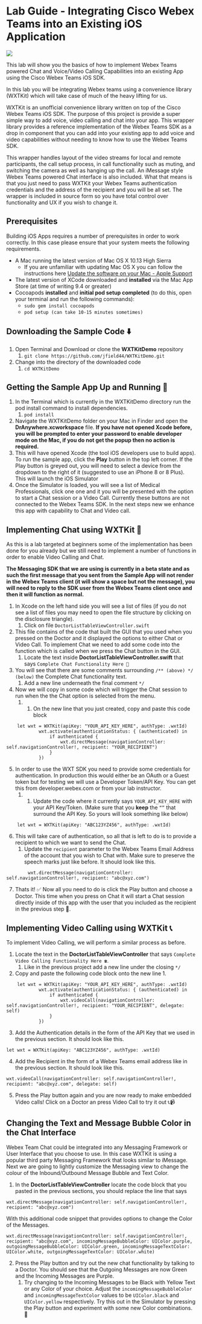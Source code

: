 # Lab Guide	- Integrating Cisco Webex Teams into an Existing iOS Application

![](DrAnywhere.png)

This lab will show you the basics of how to implement Webex Teams powered Chat and Voice/Video Calling Capabilities into an existing App using the Cisco Webex Teams iOS SDK.

In this lab you will be integrating Webex teams using a convenience library (WXTKit) which will take case of much of the heavy lifting for us.

WXTKit is an unofficial convenience library written on top of the Cisco Webex Teams iOS SDK. The purpose of this project is provide a super simple way to add voice, video calling and chat into your app. This wrapper library provides a reference implementation of the Webex Teams SDK as a drop in component that you can add into your existing app to add voice and video capabilities without needing to know how to use the Webex Teams SDK.

This wrapper handles layout of the video streams for local and remote participants, the call setup process, in call functionality such as muting, and switching the camera as well as hanging up the call. An iMessage style Webex Teams powered Chat interface is also included. What that means is that you just need to pass WXTKit your Webex Teams authentication credentials and the address of the recipient and you will be all set. The wrapper is included in source form so you have total control over functionality and UX if you wish to change it.

## Prerequisites
Building iOS Apps requires a number of prerequisites in order to work correctly. In this case please ensure that your system meets the following requirements.
* A Mac running the latest version of Mac OS X 10.13 High Sierra
	- If you are unfamiliar with updating Mac OS X you can follow the instructions here [Update the software on your Mac - Apple Support](https://support.apple.com/en-us/HT201541)
* The latest version of XCode downloaded and **installed** via the Mac App Store (at time of writing 9.4 or greater)
* Cocoapods **installed** and **initial pod setup completed** (to do this, open your terminal and run the following commands):
	* `sudo gem install cocoapods`
	* `pod setup (can take 10-15 minutes sometimes)`


## Downloading the Sample Code ⬇️
1. Open Terminal and Download or clone the **WXTKitDemo** repository
	1. `git clone https://github.com/jfield44/WXTKitDemo.git`
2. Change into the directory of the downloaded code
	1. `cd WXTKitDemo`

## Getting the Sample App Up and Running 📱
1. In the Terminal which is currently in the WXTKitDemo directory run the pod install command to install dependencies.
	1. `pod install`
2. Navigate the WXTKitDemo folder on your Mac in Finder and open the **DrAnywhere.xcworkspace** file. **If you have not opened Xcode before, you will be prompted to enter your password to enable developer mode on the Mac, if you do not get the popup then no action is required.**
3. This will have opened Xcode (the tool iOS developers use to build apps). To run the sample app, click the **Play** button in the top left corner. If the Play button is greyed out, you will need to select a device from the dropdown to the right of it (suggested to use an iPhone 8 or 8 Plus). This will launch the iOS Simulator
4. Once the Simulator is loaded, you will see a list of Medical Professionals, click one one and it you will be presented with the option to start a Chat session or a Video Call. Currently these buttons are not connected to the Webex Teams SDK. In the next steps new we enhance this app with capability to Chat and Video call.

## Implementing Chat using WXTKit 💬
As this is a lab targeted at beginners some of the implementation has been done for you already but we still need to implement a number of functions in order to enable Video Calling and Chat.

**The Messaging SDK that we are using is currently in a beta state and as such the first message that you sent from the Sample App will not render in the Webex Teams client (it will show a space but not the message), you will need to reply to the SDK user from the Webex Teams client once and then it will function as normal.**

1. In Xcode on the left hand side you will see a list of files (if you do not see a list of files you may need to open the file structure by clicking on the disclosure triangle).
	1. Click on file `DoctorListTableViewController.swift`
2. This file contains of the code that built the GUI that you used when you pressed on the Doctor and it displayed the options to either Chat or Video Call. To implement Chat we need to add some code into the function which is called when we press the Chat button in the GUI.
	1. Locate the text inside **DoctorListTableViewController.swift** that says `Complete Chat Functionality Here 💬`
3. You will see that there are some comments surrounding `/** (above) */ (below)` the Complete Chat functionality text.
	1. Add a new line underneath the final comment `*/`
4. Now we will copy in some code which will trigger the Chat session to run when the the Chat option is selected from the menu.
	1. 1. On the new line that you just created, copy and paste this code block
```
	let wxt = WXTKit(apiKey: "YOUR_API_KEY_HERE", authType: .wxtId)
            wxt.activate(authenticationStatus: { (authenticated) in
                if authenticated {
                    wxt.directMessage(navigationController: self.navigationController!, recipient: "YOUR_RECIPIENT")
                }
            })
```

5. In order to use the WXT SDK you need to provide some credentials for authentication. In production this would either be an OAuth or a Guest token but for testing we will use a Developer Token/API Key. You can get this from developer.webex.com or from your lab instructor.
	1. 1. Update the code where it currently says `YOUR_API_KEY_HERE` with your API Key/Token. (Make sure that you **keep** the `“”` that surround the API Key. So yours will look something like below)
```
	let wxt = WXTKit(apiKey: "ABC123YZ456", authType: .wxtId)
```

6. This will take care of authentication, so all that is left to do is to provide a recipient to which we want to send the Chat.
	1. Update the `recipient` parameter to the Webex Teams Email Address of the account that you wish to Chat with. Make sure to preserve the speech marks just like before. It should look like this.
```
		wxt.directMessage(navigationController: self.navigationController!, recipient: "abc@xyz.com")
```

7. Thats it! ✅ Now all you need to do is click the Play button and choose a Doctor. This time when you press on Chat it will start a Chat session directly inside of this app with the user that you included as the recipient in the previous step 💬.

## Implementing Video Calling using WXTKit 📞
To implement Video Calling, we will perform a similar process as before.

1. Locate the text in the **DoctorListTableViewController** that says `Complete Video Calling Functionality Here ☎️`.
	1. Like in the previous project add a new line under the closing `*/`
2. Copy and paste the following code block onto the new line
	1.
```
	let wxt = WXTKit(apiKey: "YOUR_API_KEY_HERE", authType: .wxtId)
            wxt.activate(authenticationStatus: { (authenticated) in
                if authenticated {
                    wxt.videoCall(navigationController: self.navigationController!, recipient: "YOUR_RECIPIENT", delegate: self)
                }
            })
```

3. Add the Authentication details in the form of the API Key that we used in the previous section. It should look like this.
```
let wxt = WXTKit(apiKey: "ABC123YZ456", authType: .wxtId)
```

4. Add the Recipient in the form of a Webex Teams email address like in the previous section. It should look like this.
```
wxt.videoCall(navigationController: self.navigationController!, recipient: "abc@xyz.com", delegate: self)
```

5. Press the Play button again and you are now ready to make embedded Video calls! Click on a Doctor an press Video Call to try it out 📞📹

## Changing the Text and Message Bubble Color in the Chat Interface
Webex Team Chat could be integrated into any Messaging Framework or User Interface that you choose to use. In this case WXTKit is using a popular  third party Messaging Framework that looks similar to iMessage. Next we are going to lightly customize the Messaging view to change the colour of the Inbound/Outbound Message Bubble and Text Color.

1. In the **DoctorListTableViewController** locate the code block that you pasted in the previous sections, you should replace the line that says
```
wxt.directMessage(navigationController: self.navigationController!, recipient: "abc@xyz.com")
```

With this additional code snippet that provides options to change the Color of the Messages.

```
wxt.directMessage(navigationController: self.navigationController!, recipient: "abc@xyz.com", incomingMessageBubbleColor: UIColor.purple, outgoingMessageBubbleColor: UIColor.green, incomingMessageTextColor: UIColor.white, outgoingMessageTextColor: UIColor.white)
```

2. Press the Play button and try out the new chat functionality by talking to a Doctor. You should see that the Outgoing Messages are now Green and the Incoming Messages are Purple.
	1. Try changing to the Incoming Messages to be Black with Yellow Text or any Color of your choice. Adjust the `incomingMessageBubbleColor` and `incomingMessageTextColor` values to be `UIColor.black` and `UIColor.yellow` respectively. Try this out in the Simulator by pressing the Play button and experiment with some new Color combinations. 🎨
